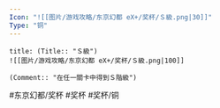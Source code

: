 ```yaml
---
Icon: "![[图片/游戏攻略/东京幻都 eX+/奖杯/Ｓ級.png|30]]"
Type: "铜"
---
```

```ad-common-bronze-trophy
title: (Title:: "Ｓ級")
![[图片/游戏攻略/东京幻都 eX+/奖杯/Ｓ級.png|100]]

(Comment:: "在任一關卡中得到Ｓ階級")
```

#东京幻都/奖杯 #奖杯 #奖杯/铜
